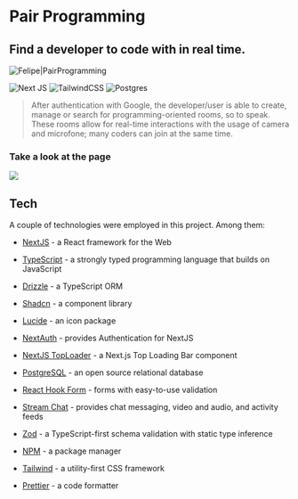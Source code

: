 # Pair Programming

## Find a developer to code with in real time.

![Felipe|PairProgramming](https://img.shields.io/badge/FelipeMDantas-PairProgramming-black)

<p>

![Next JS](https://img.shields.io/badge/Next-black?style=for-the-badge&logo=next.js&logoColor=white)
![TailwindCSS](https://img.shields.io/badge/tailwindcss-%2338B2AC.svg?style=for-the-badge&logo=tailwind-css&logoColor=white)
![Postgres](https://img.shields.io/badge/postgres-%23316192.svg?style=for-the-badge&logo=postgresql&logoColor=white)

> After authentication with Google, the developer/user is able to create, manage or search for programming-oriented rooms, so to speak. These rooms allow for real-time interactions with the usage of camera and microfone; many coders can join at the same time.

### Take a look at the page

<img src = gif/page_gif.gif>

## Tech

A couple of technologies were employed in this project. Among them:

- [NextJS] - a React framework for the Web
- [TypeScript] - a strongly typed programming language that builds on JavaScript
- [Drizzle] - a TypeScript ORM
- [Shadcn] - a component library
- [Lucide] - an icon package
- [NextAuth] - provides Authentication for NextJS
- [NextJS TopLoader] - a Next.js Top Loading Bar component
- [PostgreSQL] - an open source relational database
- [React Hook Form] - forms with easy-to-use validation
- [Stream Chat] - provides chat messaging, video and audio, and activity feeds
- [Zod] - a TypeScript-first schema validation with static type inference
- [NPM] - a package manager
- [Tailwind] - a utility-first CSS framework
- [Prettier] - a code formatter

  [nextjs]: https://nextjs.org/
  [typescript]: https://www.typescriptlang.org/
  [drizzle]: https://orm.drizzle.team/
  [shadcn]: https://ui.shadcn.com/
  [lucide]: https://lucide.dev/
  [nextauth]: https://next-auth.js.org/
  [nextjs toploader]: https://github.com/TheSGJ/nextjs-toploader
  [postgresql]: https://www.postgresql.org/
  [stream chat]: https://getstream.io/
  [zod]: https://zod.dev/
  [react hook form]: https://www.react-hook-form.com/
  [npm]: https://www.npmjs.com/
  [tailwind]: https://tailwindcss.com/
  [prettier]: https://prettier.io/
